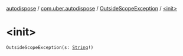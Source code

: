[autodispose](../../index.md) / [com.uber.autodispose](../index.md) / [OutsideScopeException](index.md) / [&lt;init&gt;](./-init-.md)

# &lt;init&gt;

`OutsideScopeException(s: `[`String`](https://kotlinlang.org/api/latest/jvm/stdlib/kotlin/-string/index.html)`!)`